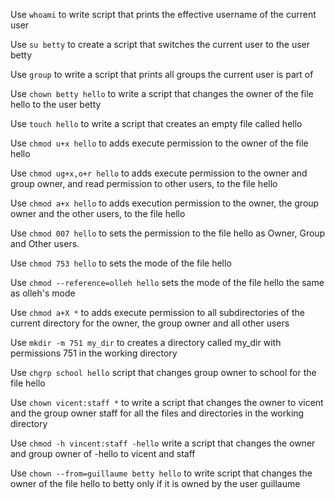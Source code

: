 Use `whoami` to write script that prints the effective username of the current user

Use `su betty` to create a script that switches the current user to the user betty

Use `group` to write a script that prints all groups the current user is part of

Use `chown betty hello` to write a script that changes the owner of the file hello to the user betty

Use `touch hello` to write a script that creates an empty file called hello

Use `chmod u+x hello` to adds execute permission to the owner of the file hello

Use `chmod ug+x,o+r hello` to adds execute permission to the owner and group owner, and read permission to other users, to the file hello

Use `chmod a+x hello` to adds execution permission to the owner, the group owner and the other users, to the file hello

Use `chmod 007 hello` to sets the permission to the file hello as Owner, Group and Other users.

Use `chmod 753 hello` to sets the mode of the file hello 

Use `chmod --reference=olleh hello` sets the mode of the file hello the same as olleh's mode

Use `chmod a+X *` to adds execute permission to all subdirectories of the current directory for the owner, the group owner and all other users

Use `mkdir -m 751 my_dir` to creates a directory called my_dir with permissions 751 in the working directory

Use `chgrp school hello` script that changes group owner to school for the file hello

Use `chown vicent:staff *` to write a script that changes the owner to vicent and the group owner staff for all the files and directories in the working directory

Use `chmod -h vincent:staff -hello` write a script that changes the owner and group owner of -hello to vicent and staff

Use `chown --from=guillaume betty hello` to write script that changes the owner of the file hello to betty only if it is owned by the user guillaume
